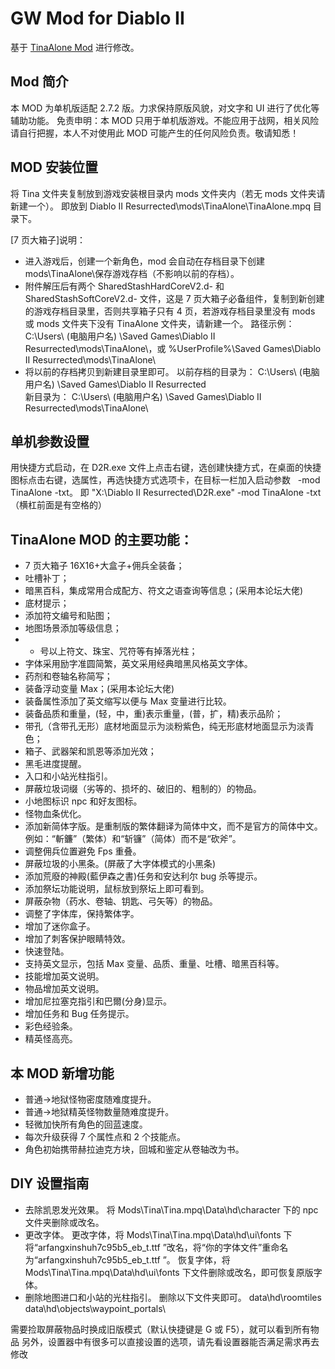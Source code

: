 # GW Mod for Diablo II

基于 [TinaAlone Mod](https://bbs.d.163.com/forum.php?mod=viewthread&tid=175054315) 进行修改。

## Mod 简介

本 MOD 为单机版适配 2.7.2 版。力求保持原版风貌，对文字和 UI 进行了优化等辅助功能。
免责申明：本 MOD 只用于单机版游戏。不能应用于战网，相关风险请自行把握，本人不对使用此 MOD 可能产生的任何风险负责。敬请知悉！

## MOD 安装位置

将 Tina 文件夹复制放到游戏安装根目录内 mods 文件夹内（若无 mods 文件夹请新建一个）。
即放到 Diablo II Resurrected\mods\TinaAlone\TinaAlone.mpq 目录下。

[7 页大箱子]说明：

- 进入游戏后，创建一个新角色，mod 会自动在存档目录下创建 mods\TinaAlone\保存游戏存档（不影响以前的存档）。
- 附件解压后有两个 SharedStashHardCoreV2.d- 和 SharedStashSoftCoreV2.d- 文件，这是 7 页大箱子必备组件，复制到新创建的游戏存档目录里，否则共享箱子只有 4 页，若游戏存档目录里没有 mods 或 mods 文件夹下没有 TinaAlone 文件夹，请新建一个。
  路径示例：C:\Users\ (电脑用户名) \Saved Games\Diablo II Resurrected\mods\TinaAlone\，或 %UserProfile%\Saved Games\Diablo II Resurrected\mods\TinaAlone\
- 将以前的存档拷贝到新建目录里即可。
  以前存档的目录为：
  C:\Users\ (电脑用户名) \Saved Games\Diablo II Resurrected\
   新目录为：
  C:\Users\ (电脑用户名) \Saved Games\Diablo II Resurrected\mods\TinaAlone\

## 单机参数设置

用快捷方式启动，在 D2R.exe 文件上点击右键，选创建快捷方式，在桌面的快捷图标点击右键，选属性，再选快捷方式选项卡，在目标一栏加入启动参数   -mod TinaAlone -txt。
即 "X:\Diablo II Resurrected\D2R.exe" -mod TinaAlone -txt（横杠前面是有空格的）

## TinaAlone MOD 的主要功能：

- 7 页大箱子 16X16+大盒子+佣兵全装备；
- 吐槽补丁；
- 暗黑百科，集成常用合成配方、符文之语查询等信息；(采用本论坛大佬)
- 底材提示；
- 添加符文编号和贴图；
- 地图场景添加等级信息；
- - 号以上符文、珠宝、咒符等有掉落光柱；
- 字体采用励字准圆简繁，英文采用经典暗黑风格英文字体。
- 药剂和卷轴名称简写；
- 装备浮动变量 Max；(采用本论坛大佬)
- 装备属性添加了英文缩写以便与 Max 变量进行比较。
- 装备品质和重量，(轻，中，重)表示重量，(普，扩，精)表示品阶；
- 带孔（含带孔无形）底材地面显示为淡粉紫色，纯无形底材地面显示为淡青色；
- 箱子、武器架和凯恩等添加光效；
- 黑毛进度提醒。
- 入口和小站光柱指引。
- 屏蔽垃圾词缀（劣等的、损坏的、破旧的、粗制的）的物品。
- 小地图标识 npc 和好友图标。
- 怪物血条优化。
- 添加新简体字版。是重制版的繁体翻译为简体中文，而不是官方的简体中文。例如：“斬鐮”（繁体）和“斩镰”（简体）而不是“砍斧”。
- 调整佣兵位置避免 Fps 重叠。
- 屏蔽垃圾的小黑条。(屏蔽了大字体模式的小黑条)
- 添加荒廢的神殿(藍伊森之書)任务和安达利尔 bug 杀等提示。
- 添加祭坛功能说明，鼠标放到祭坛上即可看到。
- 屏蔽杂物（药水、卷轴、钥匙、弓矢等）的物品。
- 调整了字体库，保持繁体字。
- 增加了迷你盒子。
- 增加了刺客保护眼睛特效。
- 快速登陆。
- 支持英文显示，包括 Max 变量、品质、重量、吐槽、暗黑百科等。
- 技能增加英文说明。
- 物品增加英文说明。
- 增加尼拉塞克指引和巴爾(分身)显示。
- 增加任务和 Bug 任务提示。
- 彩色经验条。
- 精英怪高亮。

## 本 MOD 新增功能

- 普通->地狱怪物密度随难度提升。
- 普通->地狱精英怪物数量随难度提升。
- 轻微加快所有角色的回蓝速度。
- 每次升级获得 7 个属性点和 2 个技能点。
- 角色初始携带赫拉迪克方块，回城和鉴定从卷轴改为书。

## DIY 设置指南

- 去除凯恩发光效果。
  将 Mods\Tina\Tina.mpq\Data\hd\character 下的 npc 文件夹删除或改名。
- 更改字体。
  更改字体，将 Mods\Tina\Tina.mpq\Data\hd\ui\fonts 下将“arfangxinshuh7c95b5_eb_t.ttf
  ”改名，将“你的字体文件”重命名为“arfangxinshuh7c95b5_eb_t.ttf
  ”。
  恢复字体，将 Mods\Tina\Tina.mpq\Data\hd\ui\fonts 下文件删除或改名，即可恢复原版字体。
- 删除地图进口和小站的光柱指引。
  删除以下文件夹即可。
  data\hd\roomtiles\
   data\hd\objects\waypoint_portals\

需要捡取屏蔽物品时换成旧版模式（默认快捷键是 G 或 F5），就可以看到所有物品
另外，设置器中有很多可以直接设置的选项，请先看设置器能否满足需求再去修改
